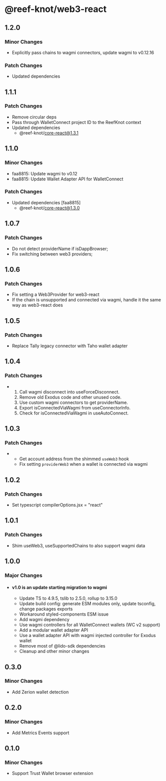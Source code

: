 # @reef-knot/web3-react

## 1.2.0

### Minor Changes

- Explicitly pass chains to wagmi connectors, update wagmi to v0.12.16

### Patch Changes

- Updated dependencies

## 1.1.1

### Patch Changes

- Remove circular deps
- Pass through WalletConnect project ID to the ReefKnot context
- Updated dependencies
  - @reef-knot/core-react@1.3.1

## 1.1.0

### Minor Changes

- faa8815: Update wagmi to v0.12
- faa8815: Update Wallet Adapter API for WalletConnect

### Patch Changes

- Updated dependencies [faa8815]
  - @reef-knot/core-react@1.3.0

## 1.0.7

### Patch Changes

- Do not detect providerName if isDappBrowser;
- Fix switching between web3 providers;

## 1.0.6

### Patch Changes

- Fix setting a Web3Provider for web3-react
- If the chain is unsupported and connected via wagmi, handle it the same way as web3-react does

## 1.0.5

### Patch Changes

- Replace Tally legacy connector with Taho wallet adapter

## 1.0.4

### Patch Changes

- 1. Call wagmi disconnect into useForceDisconnect.
  2. Remove old Exodus code and other unused code.
  3. Use custom wagmi connectors to get providerName.
  4. Export isConnectedViaWagmi from useConnectorInfo.
  5. Check for isConnectedViaWagmi in useAutoConnect.

## 1.0.3

### Patch Changes

- - Get account address from the shimmed `useWeb3` hook
  - Fix setting `providerWeb3` when a wallet is connected via wagmi

## 1.0.2

### Patch Changes

- Set typescript compilerOptions.jsx = "react"

## 1.0.1

### Patch Changes

- Shim useWeb3, useSupportedChains to also support wagmi data

## 1.0.0

### Major Changes

- #### v1.0 is an update starting migration to wagmi
  - Update TS to 4.9.5, tslib to 2.5.0, rollup to 3.15.0
  - Update build config: generate ESM modules only, update tsconfig, change packages exports
  - Workaround styled-components ESM issue
  - Add wagmi dependency
  - Use wagmi controllers for all WalletConnect wallets (WC v2 support)
  - Add a modular wallet adapter API
  - Use a wallet adapter API with wagmi injected controller for Exodus wallet
  - Remove most of @lido-sdk dependencies
  - Cleanup and other minor changes

## 0.3.0

### Minor Changes

- Add Zerion wallet detection

## 0.2.0

### Minor Changes

- Add Metrics Events support

## 0.1.0

### Minor Changes

- Support Trust Wallet browser extension

